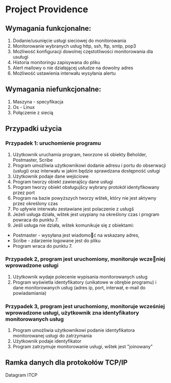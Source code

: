 # Project Providence

## Wymagania funkcjonalne:

1. Dodanie/usunięcie usługi sieciowej do monitorowania
2. Monitorowanie wybranych usług http, ssh, ftp, smtp, pop3
3. Możliwość konfiguracji dowolnej częstotliwości monitorowania dla usuługi
4. Historia monitoringu zapisywana do pliku
5. Alert mailowy o nie działającej usłudze na dowolny adres
6. Możliwość ustawienia interwału wysyłania alertu


## Wymagania niefunkcjonalne:
1. Maszyna - specyfikacja
2. Os - Linux
3. Połączenie z siecią


## Przypadki użycia

### Przypadek 1: uruchomienie programu

1. Użytkownik uruchamia program, tworzone sš obiekty Beholder, Postmaster, Scribe
2. Program umożliwia użytkownikowi dodanie adresu i portu do obserwacji (usługi) oraz interwału w jakim będzie sprawdzana dostępność usługi
3. Użytkownik podaje dane wejściowe
4. Program tworzy obiekt zawierajšcy dane usługi
5. Program tworzy obiekt obsługujšcy wybrany protokół identyfikowany przez port
6. Program na bazie powyższych tworzy wštek, który nie jest aktywny przez określony czas
7. Po upływie interwału zestawiane jest polaczenie z usługš
8. Jeżeli usługa działa, wštek jest usypiany na określony czas i program powraca do punktu 7.
9. Jeśli usługa nie działa, wštek komunikuje się z obiektami:
* Postmaster - wysyłana jest wiadomoć na wskazany adres,
* Scribe - zdarzenie logowane jest do pliku
* Program wraca do punktu 7.

### Przypadek 2, program jest uruchomiony,  monitoruje wczeniej wprowadzone usługi

1. Użytkownik wydaje polecenie wypisania monitorowanych usług
2. Program wyświetla identyfikatory (unikatowe w obrębie programu) i dane monitorowanych usług (adres ip, port, interwał, e-mail do powiadamiania)

### Przypadek 3, program jest uruchomiony, monitoruje wcześniej wprowadzone usługi, użytkownik zna identyfikatory monitorowanych usług
1. Program umożliwia użytkownikowi podanie identyfikatora monitorowanej usługi do zatrzymania
2. Użytkownik podaje identyfikator
3. Program zatrzymuje monitorowanie usługi, wštek jest "joinowany"



## Ramka danych dla protokołów TCP/IP

Datagram ITCP



